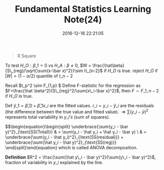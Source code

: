 ﻿---
title: Fundamental Statistics Learning Note(24)
date: 2016-12-16 22:21:05
tags:
 - Probability
categories: Statistics
---
> R Square

To test $H\_O: \beta\_1 = 0\text{ vs } H\_A:\beta\neq 0$, $W = \frac{\hat\beta}{S\_{reg}/\sqrt{\sum(x-\bar x)^2}}\sim t\_{n-2}$ if $H\_O$ is true.
reject $H\_O$ if $|W|>(1-\alpha/2)$ quantile of $t\_{n-2}$
<!---more--->
Recall $t\_p^2 \sim F\_{1,p} $
Define F-statistic for the regression as $F=\frac{\hat \beta^2}{S\_{reg}^2/\sum(x\_i-\bar x)^2}$, then $F\sim F\_{1,n-2}$ if $H\_O$ is true.

Def $\hat y\_1 = \hat \beta\_0 + \hat \beta\_1 x\_i$ are the fitted values. $r\_i = y\_i - \hat y\_i$ are the residuals (the difference between the true value and fitted value).
$\Rightarrow \sum(y\_i - \bar y)^2$ represents total variability in $y\_i's$ (sum of squares).

$$\begin{equation}\begin{split}
\underbrace{\sum(y\_i - \bar y)^2}\_{\text{SS(Total)}} & = \sum(y\_i - \hat y\_i + \hat y\_i - \bar y) \\
& = \underbrace{\sum(y\_i - \hat y\_i)^2}\_{\text{SS(residual)}} + \underbrace{\sum(\hat y\_i - \hat y)^2}\_{\text{SS(reg)}}
\end{split}\end{equation}
which is called ANOVA decomposition.

**Definition**
$R^2 = \frac{\sum(\hat y\_i - \bar y)^2}{\sum(y\_i - \bar y)^2}$, fraction of variability in $y\_i$ explained by the line.


